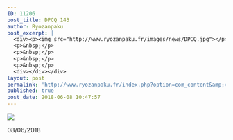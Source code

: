 ```yaml
---
ID: 11206
post_title: DPCQ 143
author: Ryozanpaku
post_excerpt: |
  <div><p><img src="http://www.ryozanpaku.fr/images/news/DPCQ.jpg"></p><p>08/06/2018</p>
  <p>&nbsp;</p>
  <p>&nbsp;</p>
  <p>&nbsp;</p>
  <p>&nbsp;</p>
  <div></div></div>
layout: post
permalink: 'http://www.ryozanpaku.fr/index.php?option=com_content&amp;view=article&amp;id=1894:dpcq-143&amp;catid=78&amp;Itemid=435'
published: true
post_date: 2018-06-08 10:47:57
---
```

<div class="feed-description"><p><img src="http://www.ryozanpaku.fr/images/news/DPCQ.jpg" /></p><p>08/06/2018</p>
<p> </p>
<p> </p>
<p> </p>
<p> </p>
<div class="element" style="text-align: left;"></div>
